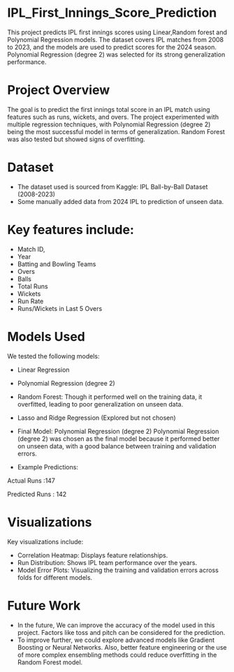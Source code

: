 # IPL_First_Innings_Score_Prediction
This project predicts IPL first innings scores using Linear,Random forest and Polynomial Regression models. The dataset covers IPL matches from 2008 to 2023, and the models are used to predict scores for the 2024 season. Polynomial Regression (degree 2) was selected for its strong generalization performance.

# Project Overview
The goal is to predict the first innings total score in an IPL match using features such as runs, wickets, and overs. The project experimented with multiple regression techniques, with Polynomial Regression (degree 2) being the most successful model in terms of generalization. Random Forest was also tested but showed signs of overfitting.

# Dataset
- The dataset used is sourced from Kaggle: IPL Ball-by-Ball Dataset (2008-2023)
- Some manually added data from 2024 IPL to prediction of unseen data. 

# Key features include:

- Match ID,
- Year
- Batting and Bowling Teams
- Overs
-  Balls
- Total Runs
- Wickets
- Run Rate
- Runs/Wickets in Last 5 Overs

# Models Used
We tested the following models:

- Linear Regression
- Polynomial Regression (degree 2)
- Random Forest: Though it performed well on the training data, it overfitted, leading to poor generalization on unseen data.
- Lasso and Ridge Regression (Explored but not chosen)

- Final Model: Polynomial Regression (degree 2)
Polynomial Regression (degree 2) was chosen as the final model because it performed better on unseen data, with a good balance between training and validation errors.



- Example Predictions:

Actual Runs	   :147

Predicted Runs : 142

# Visualizations
Key visualizations include:

- Correlation Heatmap: Displays feature relationships.
- Run Distribution: Shows IPL team performance over the years.
- Model Error Plots: Visualizing the training and validation errors across folds for different models.


# Future Work
-  In the future, We can improve the accuracy of the model used in this project. Factors like toss and pitch can be considered for the prediction.
- To improve further, we could explore advanced models like Gradient Boosting or Neural Networks. Also, better feature engineering or the use of more complex ensembling methods could reduce overfitting in the Random Forest model.
